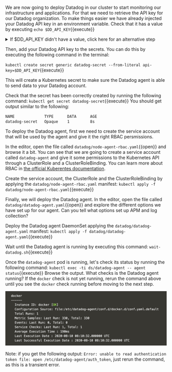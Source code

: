 We are now going to deploy Datadog in our cluster to start monitoring our infrastructure and applications. For that we need to retrieve the API key for our Datadog organization. To make things easier we have already injected your Datadog API key in an environment variable. Check that it has a value by executing `echo $DD_API_KEY`{{execute}}

<details>
<summary>If $DD_API_KEY didn't have a value, click here for an alternative step</summary>

Log into [Datadog](https://app.datadoghq.com/) and navigate to the [API settings page](https://app.datadoghq.com/account/settings#api) to reveal your API key.

![Screenshot of API Keys area](./assets/api_key.png)

Export your API key in an environment variable:

`export DD_API_KEY=<YOUR_DATADOG_API_KEY>`{{copy}}
</details>

Then, add your Datadog API key to the secrets. You can do this by executing the following command in the terminal:

`kubectl create secret generic datadog-secret --from-literal api-key=$DD_API_KEY`{{execute}}

This will create a Kubernetes secret to make sure the Datadog agent is able to send data to your Datadog account.

Check that the secret has been correctly created by running the following command: `kubectl get secret datadog-secret`{{execute}} You should get output similar to the following:

```
NAME             TYPE      DATA      AGE
datadog-secret   Opaque    1         8s
```

To deploy the Datadog agent, first we need to create the service account that will be used by the agent and give it the right RBAC persmissions.

In the editor, open the file called `datadog/node-agent-rbac.yaml`{{open}} and browse it a bit. You can see that we are going to create a service account called `datadog-agent` and give it some permissions to the Kubernetes API through a ClusterRole and a ClusterRoleBinding. You can learn more about RBAC in [the official Kuberentes documentation](https://kubernetes.io/docs/reference/access-authn-authz/rbac/).

Create the service account, the ClusterRole and the ClusterRoleBinding by applying the `datadog/node-agent-rbac.yaml` manifest: `kubectl apply -f datadog/node-agent-rbac.yaml`{{execute}}

Finally, we will deploy the Datadog agent. In the editor, open the file called `datadog/datadog-agent.yaml`{{open}} and explore the different options we have set up for our agent. Can you tell what options set up APM and log collection?

Deploy the Datadog agent DaemonSet applying the `datadog/datadog-agent.yaml` manifest: `kubectl apply -f datadog/datadog-agent.yaml`{{execute}}

Wait until the Datadog agent is running by executing this command: `wait-datadog.sh`{{execute}}

Once the `datadog-agent` pod is running, let's check its status by running the following command: `kubectl exec -ti ds/datadog-agent -- agent status`{{execute}} Browse the output. What checks is the Datadog agent running? If the `docker` check is not yet running, rerun the command above until you see the `docker` check running before moving to the next step.

![Screenshot of Docker check](./assets/docker_check.png)

Note: if you get the following output: `Error: unable to read authentication token file: open /etc/datadog-agent/auth_token`, just rerun the command, as this is a transient error.
